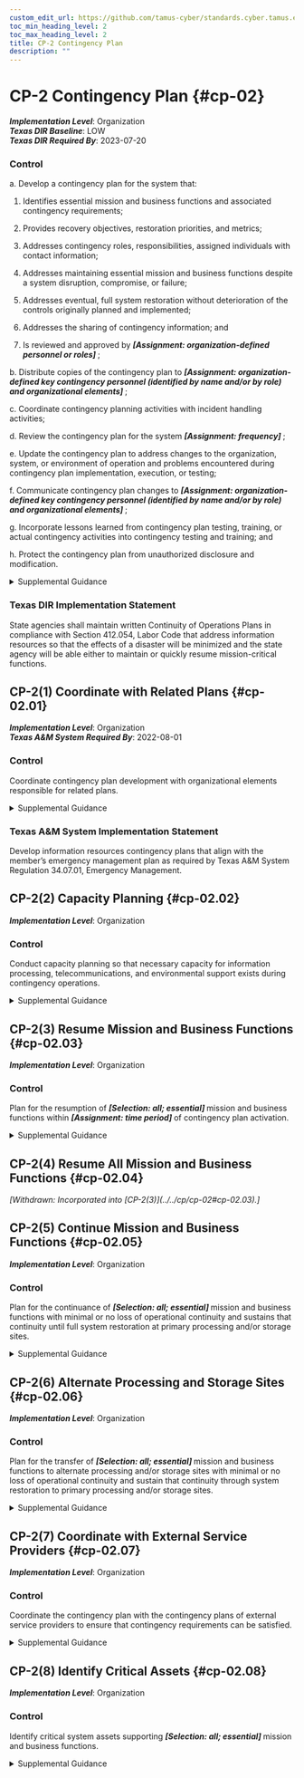 ```yaml
---
custom_edit_url: https://github.com/tamus-cyber/standards.cyber.tamus.edu/tree/main/static/content/tamus.edu/TAMUS_profile.xml
toc_min_heading_level: 2
toc_max_heading_level: 2
title: CP-2 Contingency Plan
description: ""
---
```


# CP-2 Contingency Plan {#cp-02}

_**Implementation Level**_: Organization\
_**Texas DIR Baseline**_: LOW\
_**Texas DIR Required By**_: 2023-07-20

### Control

a. Develop a contingency plan for the system that:

1. Identifies essential mission and business functions and associated contingency requirements;

2. Provides recovery objectives, restoration priorities, and metrics;

3. Addresses contingency roles, responsibilities, assigned individuals with contact information;

4. Addresses maintaining essential mission and business functions despite a system disruption, compromise, or failure;

5. Addresses eventual, full system restoration without deterioration of the controls originally planned and implemented;

6. Addresses the sharing of contingency information; and

7. Is reviewed and approved by <strong> <em>[Assignment: organization-defined personnel or roles]</em> </strong>;

b. Distribute copies of the contingency plan to <strong> <em>[Assignment: organization-defined key contingency personnel (identified by name and/or by role) and organizational elements]</em> </strong>;

c. Coordinate contingency planning activities with incident handling activities;

d. Review the contingency plan for the system <strong> <em>[Assignment: frequency]</em> </strong>;

e. Update the contingency plan to address changes to the organization, system, or environment of operation and problems encountered during contingency plan implementation, execution, or testing;

f. Communicate contingency plan changes to <strong> <em>[Assignment: organization-defined key contingency personnel (identified by name and/or by role) and organizational elements]</em> </strong>;

g. Incorporate lessons learned from contingency plan testing, training, or actual contingency activities into contingency testing and training; and

h. Protect the contingency plan from unauthorized disclosure and modification.

<details>
  <summary>Supplemental Guidance</summary>

Contingency planning for systems is part of an overall program for achieving continuity of operations for organizational mission and business functions. Contingency planning addresses system restoration and implementation of alternative mission or business processes when systems are compromised or breached. Contingency planning is considered throughout the system development life cycle and is a fundamental part of the system design. Systems can be designed for redundancy, to provide backup capabilities, and for resilience. Contingency plans reflect the degree of restoration required for organizational systems since not all systems need to fully recover to achieve the level of continuity of operations desired. System recovery objectives reflect applicable laws, executive orders, directives, regulations, policies, standards, guidelines, organizational risk tolerance, and system impact level.

</details>

### Texas DIR Implementation Statement

State agencies shall maintain written Continuity of Operations Plans in compliance with Section 412.054, Labor Code that address information resources so that the effects of a disaster will be minimized and the state agency will be able either to maintain or quickly resume mission-critical functions.

## CP-2(1) Coordinate with Related Plans {#cp-02.01}

_**Implementation Level**_: Organization\
_**Texas A&M System Required By**_: 2022-08-01

### Control

Coordinate contingency plan development with organizational elements responsible for related plans.

<details>
  <summary>Supplemental Guidance</summary>

Plans that are related to contingency plans include Business Continuity Plans, Disaster Recovery Plans, Critical Infrastructure Plans, Continuity of Operations Plans, Crisis Communications Plans, Insider Threat Implementation Plans, Data Breach Response Plans, Cyber Incident Response Plans, Breach Response Plans, and Occupant Emergency Plans.

</details>

### Texas A&M System Implementation Statement

Develop information resources contingency plans that align with the member’s emergency management plan as required by Texas A&M System Regulation 34.07.01, Emergency Management.

## CP-2(2) Capacity Planning {#cp-02.02}

_**Implementation Level**_: Organization

### Control

Conduct capacity planning so that necessary capacity for information processing, telecommunications, and environmental support exists during contingency operations.

<details>
  <summary>Supplemental Guidance</summary>

Capacity planning is needed because different threats can result in a reduction of the available processing, telecommunications, and support services intended to support essential mission and business functions. Organizations anticipate degraded operations during contingency operations and factor the degradation into capacity planning. For capacity planning, environmental support refers to any environmental factor for which the organization determines that it needs to provide support in a contingency situation, even if in a degraded state. Such determinations are based on an organizational assessment of risk, system categorization (impact level), and organizational risk tolerance.

</details>

## CP-2(3) Resume Mission and Business Functions {#cp-02.03}

_**Implementation Level**_: Organization

### Control

Plan for the resumption of <strong> <em>[Selection: all; essential]</em> </strong> mission and business functions within <strong> <em>[Assignment: time period]</em> </strong> of contingency plan activation.

<details>
  <summary>Supplemental Guidance</summary>

Organizations may choose to conduct contingency planning activities to resume mission and business functions as part of business continuity planning or as part of business impact analyses. Organizations prioritize the resumption of mission and business functions. The time period for resuming mission and business functions may be dependent on the severity and extent of the disruptions to the system and its supporting infrastructure.

</details>

## CP-2(4) Resume All Mission and Business Functions {#cp-02.04}


<prop xmlns="http://csrc.nist.gov/ns/oscal/1.0" name="status" value="withdrawn">
               <em>[Withdrawn: Incorporated into [CP-2(3)](../../cp/cp-02#cp-02.03).]</em>
            </prop>
            

## CP-2(5) Continue Mission and Business Functions {#cp-02.05}

_**Implementation Level**_: Organization

### Control

Plan for the continuance of <strong> <em>[Selection: all; essential]</em> </strong> mission and business functions with minimal or no loss of operational continuity and sustains that continuity until full system restoration at primary processing and/or storage sites.

<details>
  <summary>Supplemental Guidance</summary>

Organizations may choose to conduct the contingency planning activities to continue mission and business functions as part of business continuity planning or business impact analyses. Primary processing and/or storage sites defined by organizations as part of contingency planning may change depending on the circumstances associated with the contingency.

</details>

## CP-2(6) Alternate Processing and Storage Sites {#cp-02.06}

_**Implementation Level**_: Organization

### Control

Plan for the transfer of <strong> <em>[Selection: all; essential]</em> </strong> mission and business functions to alternate processing and/or storage sites with minimal or no loss of operational continuity and sustain that continuity through system restoration to primary processing and/or storage sites.

<details>
  <summary>Supplemental Guidance</summary>

Organizations may choose to conduct contingency planning activities for alternate processing and storage sites as part of business continuity planning or business impact analyses. Primary processing and/or storage sites defined by organizations as part of contingency planning may change depending on the circumstances associated with the contingency.

</details>

## CP-2(7) Coordinate with External Service Providers {#cp-02.07}

_**Implementation Level**_: Organization

### Control

Coordinate the contingency plan with the contingency plans of external service providers to ensure that contingency requirements can be satisfied.

<details>
  <summary>Supplemental Guidance</summary>

When the capability of an organization to carry out its mission and business functions is dependent on external service providers, developing a comprehensive and timely contingency plan may become more challenging. When mission and business functions are dependent on external service providers, organizations coordinate contingency planning activities with the external entities to ensure that the individual plans reflect the overall contingency needs of the organization.

</details>

## CP-2(8) Identify Critical Assets {#cp-02.08}

_**Implementation Level**_: Organization

### Control

Identify critical system assets supporting <strong> <em>[Selection: all; essential]</em> </strong> mission and business functions.

<details>
  <summary>Supplemental Guidance</summary>

Organizations may choose to identify critical assets as part of criticality analysis, business continuity planning, or business impact analyses. Organizations identify critical system assets so that additional controls can be employed (beyond the controls routinely implemented) to help ensure that organizational mission and business functions can continue to be conducted during contingency operations. The identification of critical information assets also facilitates the prioritization of organizational resources. Critical system assets include technical and operational aspects. Technical aspects include system components, information technology services, information technology products, and mechanisms. Operational aspects include procedures (i.e., manually executed operations) and personnel (i.e., individuals operating technical controls and/or executing manual procedures). Organizational program protection plans can assist in identifying critical assets. If critical assets are resident within or supported by external service providers, organizations consider implementing <a xmlns="http://csrc.nist.gov/ns/oscal/1.0" href="#cp-2.7">CP-2(7)</a> as a control enhancement.

</details>


